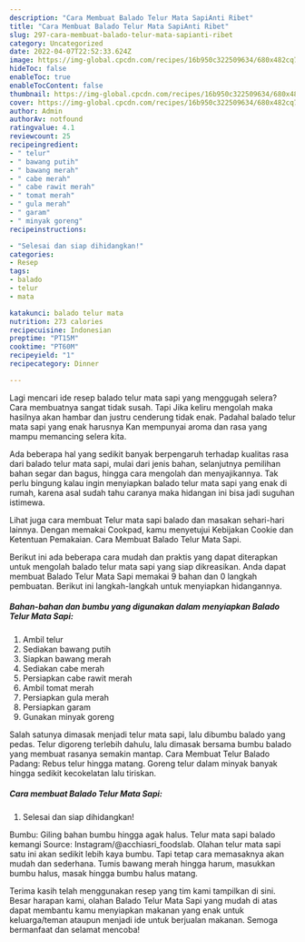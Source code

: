 ```yaml
---
description: "Cara Membuat Balado Telur Mata SapiAnti Ribet"
title: "Cara Membuat Balado Telur Mata SapiAnti Ribet"
slug: 297-cara-membuat-balado-telur-mata-sapianti-ribet
category: Uncategorized
date: 2022-04-07T22:52:33.624Z
image: https://img-global.cpcdn.com/recipes/16b950c322509634/680x482cq70/balado-telur-mata-sapi-foto-resep-utama.jpg
hideToc: false
enableToc: true
enableTocContent: false
thumbnail: https://img-global.cpcdn.com/recipes/16b950c322509634/680x482cq70/balado-telur-mata-sapi-foto-resep-utama.jpg
cover: https://img-global.cpcdn.com/recipes/16b950c322509634/680x482cq70/balado-telur-mata-sapi-foto-resep-utama.jpg
author: Admin
authorAv: notfound
ratingvalue: 4.1
reviewcount: 25
recipeingredient:
- " telur"
- " bawang putih"
- " bawang merah"
- " cabe merah"
- " cabe rawit merah"
- " tomat merah"
- " gula merah"
- " garam"
- " minyak goreng"
recipeinstructions:

- "Selesai dan siap dihidangkan!"
categories:
- Resep
tags:
- balado
- telur
- mata

katakunci: balado telur mata 
nutrition: 273 calories
recipecuisine: Indonesian
preptime: "PT15M"
cooktime: "PT60M"
recipeyield: "1"
recipecategory: Dinner

---
```



Lagi mencari ide resep balado telur mata sapi yang menggugah selera? Cara membuatnya sangat tidak susah. Tapi Jika keliru mengolah maka hasilnya akan hambar dan justru cenderung tidak enak. Padahal balado telur mata sapi yang enak harusnya Kan mempunyai aroma dan rasa yang mampu memancing selera kita.


Ada beberapa hal yang sedikit banyak berpengaruh terhadap kualitas rasa dari balado telur mata sapi, mulai dari jenis bahan, selanjutnya pemilihan bahan segar dan bagus, hingga cara mengolah dan menyajikannya. Tak perlu bingung kalau ingin menyiapkan balado telur mata sapi yang enak di rumah, karena asal sudah tahu caranya maka hidangan ini bisa jadi suguhan istimewa.

Lihat juga cara membuat Telur mata sapi balado dan masakan sehari-hari lainnya. Dengan memakai Cookpad, kamu menyetujui Kebijakan Cookie dan Ketentuan Pemakaian. Cara Membuat Balado Telur Mata Sapi.


Berikut ini ada beberapa cara mudah dan praktis yang dapat diterapkan untuk mengolah balado telur mata sapi yang siap dikreasikan. Anda dapat membuat Balado Telur Mata Sapi memakai 9 bahan dan 0 langkah pembuatan. Berikut ini langkah-langkah untuk menyiapkan hidangannya.

<!--inarticleads1-->

##### Bahan-bahan dan bumbu yang digunakan dalam menyiapkan Balado Telur Mata Sapi:

1. Ambil  telur
1. Sediakan  bawang putih
1. Siapkan  bawang merah
1. Sediakan  cabe merah
1. Persiapkan  cabe rawit merah
1. Ambil  tomat merah
1. Persiapkan  gula merah
1. Persiapkan  garam
1. Gunakan  minyak goreng


Salah satunya dimasak menjadi telur mata sapi, lalu dibumbu balado yang pedas. Telur digoreng terlebih dahulu, lalu dimasak bersama bumbu balado yang membuat rasanya semakin mantap. Cara Membuat Telur Balado Padang: Rebus telur hingga matang. Goreng telur dalam minyak banyak hingga sedikit kecokelatan lalu tiriskan. 

<!--inarticleads2-->

##### Cara membuat Balado Telur Mata Sapi:


1. Selesai dan siap dihidangkan!

Bumbu: Giling bahan bumbu hingga agak halus. Telur mata sapi balado kemangi Source: Instagram/@acchiasri_foodslab. Olahan telur mata sapi satu ini akan sedikit lebih kaya bumbu. Tapi tetap cara memasaknya akan mudah dan sederhana. Tumis bawang merah hingga harum, masukkan bumbu halus, masak hingga bumbu halus matang. 

Terima kasih telah menggunakan resep yang tim kami tampilkan di sini. Besar harapan kami, olahan Balado Telur Mata Sapi yang mudah di atas dapat membantu kamu menyiapkan makanan yang enak untuk keluarga/teman ataupun menjadi ide untuk berjualan makanan. Semoga bermanfaat dan selamat mencoba!
